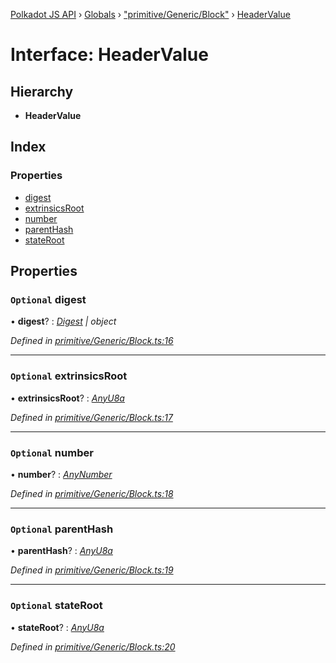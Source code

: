 [Polkadot JS API](../README.md) › [Globals](../globals.md) › ["primitive/Generic/Block"](../modules/_primitive_generic_block_.md) › [HeaderValue](_primitive_generic_block_.headervalue.md)

# Interface: HeaderValue

## Hierarchy

* **HeaderValue**

## Index

### Properties

* [digest](_primitive_generic_block_.headervalue.md#optional-digest)
* [extrinsicsRoot](_primitive_generic_block_.headervalue.md#optional-extrinsicsroot)
* [number](_primitive_generic_block_.headervalue.md#optional-number)
* [parentHash](_primitive_generic_block_.headervalue.md#optional-parenthash)
* [stateRoot](_primitive_generic_block_.headervalue.md#optional-stateroot)

## Properties

### `Optional` digest

• **digest**? : *[Digest](_interfaces_runtime_types_.digest.md) | object*

*Defined in [primitive/Generic/Block.ts:16](https://github.com/polkadot-js/api/blob/0b71291cf1/packages/types/src/primitive/Generic/Block.ts#L16)*

___

### `Optional` extrinsicsRoot

• **extrinsicsRoot**? : *[AnyU8a](../modules/_types_.md#anyu8a)*

*Defined in [primitive/Generic/Block.ts:17](https://github.com/polkadot-js/api/blob/0b71291cf1/packages/types/src/primitive/Generic/Block.ts#L17)*

___

### `Optional` number

• **number**? : *[AnyNumber](../modules/_types_.md#anynumber)*

*Defined in [primitive/Generic/Block.ts:18](https://github.com/polkadot-js/api/blob/0b71291cf1/packages/types/src/primitive/Generic/Block.ts#L18)*

___

### `Optional` parentHash

• **parentHash**? : *[AnyU8a](../modules/_types_.md#anyu8a)*

*Defined in [primitive/Generic/Block.ts:19](https://github.com/polkadot-js/api/blob/0b71291cf1/packages/types/src/primitive/Generic/Block.ts#L19)*

___

### `Optional` stateRoot

• **stateRoot**? : *[AnyU8a](../modules/_types_.md#anyu8a)*

*Defined in [primitive/Generic/Block.ts:20](https://github.com/polkadot-js/api/blob/0b71291cf1/packages/types/src/primitive/Generic/Block.ts#L20)*
